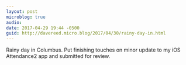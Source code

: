 ```yaml
---
layout: post
microblog: true
audio: 
date: 2017-04-29 19:44 -0500
guid: http://davereed.micro.blog/2017/04/30/rainy-day-in.html
---
```

Rainy day in Columbus. Put finishing touches on minor update to my iOS Attendance2 app and submitted for review. 
